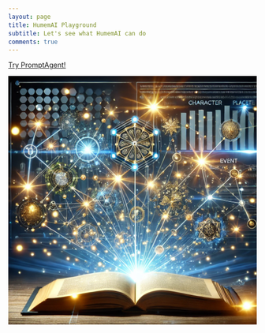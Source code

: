 ```yaml
---
layout: page
title: HumemAI Playground
subtitle: Let's see what HumemAI can do
comments: true
---
```


[Try PromptAgent!](https://github.com/humemai/humemai/blob/main/examples/janus-graph-parse-text/example-janus-agent.ipynb)

![image](/assets/img/posts/2024-11-26/generated.webp)
